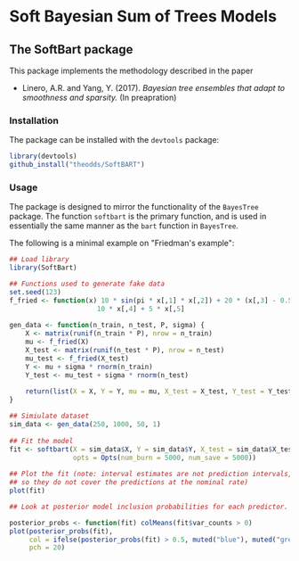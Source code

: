 Soft Bayesian Sum of Trees Models
================

The SoftBart package
--------------------

This package implements the methodology described in the paper

-   Linero, A.R. and Yang, Y. (2017). *Bayesian tree ensembles that adapt to smoothness and sparsity.* (In preapration)

### Installation

The package can be installed with the `devtools` package:

``` r
library(devtools)
github_install("theodds/SoftBART")
```

### Usage

The package is designed to mirror the functionality of the `BayesTree` package. The function `softbart` is the primary function, and is used in essentially the same manner as the `bart` function in `BayesTree`.

The following is a minimal example on "Friedman's example":

``` r
## Load library
library(SoftBart)

## Functions used to generate fake data
set.seed(123)
f_fried <- function(x) 10 * sin(pi * x[,1] * x[,2]) + 20 * (x[,3] - 0.5)^2 + 
                      10 * x[,4] + 5 * x[,5]
    
gen_data <- function(n_train, n_test, P, sigma) {
    X <- matrix(runif(n_train * P), nrow = n_train)
    mu <- f_fried(X)
    X_test <- matrix(runif(n_test * P), nrow = n_test)
    mu_test <- f_fried(X_test)
    Y <- mu + sigma * rnorm(n_train)
    Y_test <- mu_test + sigma * rnorm(n_test)
        
    return(list(X = X, Y = Y, mu = mu, X_test = X_test, Y_test = Y_test, mu_test = mu_test))
}

## Simiulate dataset
sim_data <- gen_data(250, 1000, 50, 1)
    
## Fit the model
fit <- softbart(X = sim_data$X, Y = sim_data$Y, X_test = sim_data$X_test, 
                opts = Opts(num_burn = 5000, num_save = 5000))
    
## Plot the fit (note: interval estimates are not prediction intervals, 
## so they do not cover the predictions at the nominal rate)
plot(fit)

## Look at posterior model inclusion probabilities for each predictor. 

posterior_probs <- function(fit) colMeans(fit$var_counts > 0)
plot(posterior_probs(fit), 
     col = ifelse(posterior_probs(fit) > 0.5, muted("blue"), muted("green")), 
     pch = 20)
```
